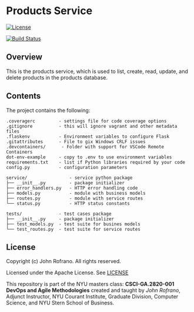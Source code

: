 # Products Service

[![License](https://img.shields.io/badge/License-Apache_2.0-blue.svg)](https://opensource.org/licenses/Apache-2.0)

[![Build Status](https://github.com/jsimms-nyu/products/actions/workflows/tdd.yml/badge.svg)](https://github.com/jsimms-nyu/products/actions)


## Overview

This is the products service, which is used to list, create, read, update, and delete products in the products database.

## Contents

The project contains the following:

```text
.coveragerc         - settings file for code coverage options
.gitignore          - this will ignore vagrant and other metadata files
.flaskenv           - Environment variables to configure Flask
.gitattributes      - File to gix Windows CRLF issues
.devcontainers/      - Folder with support for VSCode Remote Containers
dot-env-example     - copy to .env to use environment variables
requirements.txt    - list if Python libraries required by your code
config.py           - configuration parameters

service/                - service python package
├── __init__.py         - package initializer
├── error_handlers.py   - HTTP error handling code
├── models.py           - module with business models
├── routes.py           - module with service routes
└── status.py           - HTTP status constants

tests/              - test cases package
├── __init__.py     - package initializer
├── test_models.py  - test suite for busines models
└── test_routes.py  - test suite for service routes
```

## License

Copyright (c) John Rofrano. All rights reserved.

Licensed under the Apache License. See [LICENSE](LICENSE)

This repository is part of the NYU masters class: **CSCI-GA.2820-001 DevOps and Agile Methodologies** created and taught by *John Rofrano*, Adjunct Instructor, NYU Courant Institute, Graduate Division, Computer Science, and NYU Stern School of Business.
